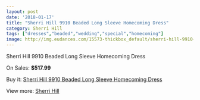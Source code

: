 ```yaml
---
layout: post
date: '2018-01-17'
title: "Sherri Hill 9910 Beaded Long Sleeve Homecoming Dress"
category: Sherri Hill
tags: ["dresses","beaded","wedding","special","homecoming"]
image: http://img.eudances.com/15573-thickbox_default/sherri-hill-9910-beaded-long-sleeve-homecoming-dress.jpg
---
```

Sherri Hill 9910 Beaded Long Sleeve Homecoming Dress

On Sales: **$517.99**
<a href="https://www.eudances.com/en/sherri-hill/4603-sherri-hill-9910-beaded-long-sleeve-homecoming-dress.html"><amp-img layout="responsive" width="600" height="600" src="//img.eudances.com/15573-thickbox_default/sherri-hill-9910-beaded-long-sleeve-homecoming-dress.jpg" alt="Sherri Hill 9910 Beaded Long Sleeve Homecoming Dress 0" /></a>
<a href="https://www.eudances.com/en/sherri-hill/4603-sherri-hill-9910-beaded-long-sleeve-homecoming-dress.html"><amp-img layout="responsive" width="600" height="600" src="//img.eudances.com/15576-thickbox_default/sherri-hill-9910-beaded-long-sleeve-homecoming-dress.jpg" alt="Sherri Hill 9910 Beaded Long Sleeve Homecoming Dress 1" /></a>
<a href="https://www.eudances.com/en/sherri-hill/4603-sherri-hill-9910-beaded-long-sleeve-homecoming-dress.html"><amp-img layout="responsive" width="600" height="600" src="//img.eudances.com/15575-thickbox_default/sherri-hill-9910-beaded-long-sleeve-homecoming-dress.jpg" alt="Sherri Hill 9910 Beaded Long Sleeve Homecoming Dress 2" /></a>
<a href="https://www.eudances.com/en/sherri-hill/4603-sherri-hill-9910-beaded-long-sleeve-homecoming-dress.html"><amp-img layout="responsive" width="600" height="600" src="//img.eudances.com/15574-thickbox_default/sherri-hill-9910-beaded-long-sleeve-homecoming-dress.jpg" alt="Sherri Hill 9910 Beaded Long Sleeve Homecoming Dress 3" /></a>

Buy it: [Sherri Hill 9910 Beaded Long Sleeve Homecoming Dress](https://www.eudances.com/en/sherri-hill/4603-sherri-hill-9910-beaded-long-sleeve-homecoming-dress.html "Sherri Hill 9910 Beaded Long Sleeve Homecoming Dress")

View more: [Sherri Hill](https://www.eudances.com/en/80-Sherri-Hill "Sherri Hill")
